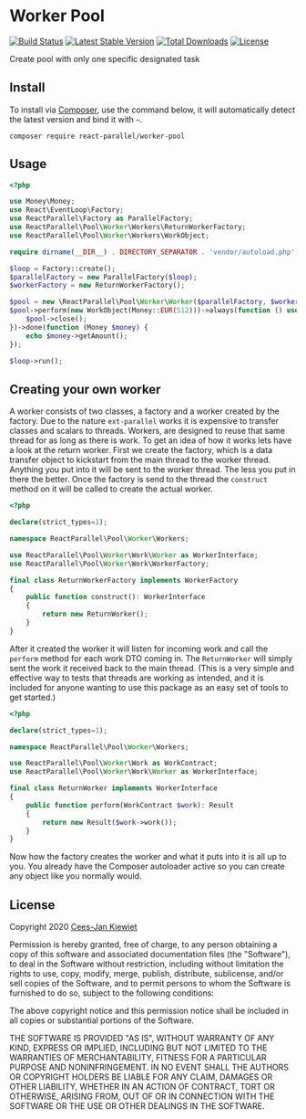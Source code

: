 # Worker Pool

[![Build Status](https://travis-ci.com/reactphp-parallel/worker-pool.png)](https://travis-ci.com/reactphp-parallel/worker-pool)
[![Latest Stable Version](https://poser.pugx.org/react-parallel/worker-pool/v/stable.png)](https://packagist.org/packages/react-parallel/worker-pool)
[![Total Downloads](https://poser.pugx.org/react-parallel/worker-pool/downloads.png)](https://packagist.org/packages/react-parallel/worker-pool)
[![License](https://poser.pugx.org/react-parallel/worker-pool/license.png)](https://packagist.org/packages/react-parallel/worker-pool)

Create pool with only one specific designated task

## Install ##

To install via [Composer](http://getcomposer.org/), use the command below, it will automatically detect the latest version and bind it with `~`.

```
composer require react-parallel/worker-pool
```

## Usage ##

```php
<?php

use Money\Money;
use React\EventLoop\Factory;
use ReactParallel\Factory as ParallelFactory;
use ReactParallel\Pool\Worker\Workers\ReturnWorkerFactory;
use ReactParallel\Pool\Worker\Workers\WorkObject;

require dirname(__DIR__) . DIRECTORY_SEPARATOR . 'vendor/autoload.php';

$loop = Factory::create();
$parallelFactory = new ParallelFactory($loop);
$workerFactory = new ReturnWorkerFactory();

$pool = new \ReactParallel\Pool\Worker\Worker($parallelFactory, $workerFactory, 133);
$pool->perform(new WorkObject(Money::EUR(512)))->always(function () use ($pool) {
    $pool->close();
})->done(function (Money $money) {
    echo $money->getAmount();
});

$loop->run();
```

## Creating your own worker ##

A worker consists of two classes, a factory and a worker created by the factory. Due to the nature `ext-parallel` works
it is expensive to transfer classes and scalars to threads. Workers, are designed to reuse that same thread for as long
as there is work. To get an idea of how it works lets have a look at the return worker. First we create the factory,
which is a data transfer object to kickstart from the main thread to the worker thread. Anything you put into it will
be sent to the worker thread. The less you put in there the better. Once the factory is send to the thread the
`construct` method on it will be called to create the actual worker.

```php
<?php

declare(strict_types=1);

namespace ReactParallel\Pool\Worker\Workers;

use ReactParallel\Pool\Worker\Work\Worker as WorkerInterface;
use ReactParallel\Pool\Worker\Work\WorkerFactory;

final class ReturnWorkerFactory implements WorkerFactory
{
    public function construct(): WorkerInterface
    {
        return new ReturnWorker();
    }
}
```

After it created the worker it will listen for incoming work and call the `perform` method for each work DTO coming in.
The `ReturnWorker` will simply sent the work it received back to the main thread. (This is a very simple and effective
way to tests that threads are working as intended, and it is included for anyone wanting to use this package as an easy
set of tools to get started.)

```php
<?php

declare(strict_types=1);

namespace ReactParallel\Pool\Worker\Workers;

use ReactParallel\Pool\Worker\Work as WorkContract;
use ReactParallel\Pool\Worker\Work\Worker as WorkerInterface;

final class ReturnWorker implements WorkerInterface
{
    public function perform(WorkContract $work): Result
    {
        return new Result($work->work());
    }
}
```

Now how the factory creates the worker and what it puts into it is all up to you. You already have the Composer
autoloader active so you can create any object like you normally would.

## License ##

Copyright 2020 [Cees-Jan Kiewiet](http://wyrihaximus.net/)

Permission is hereby granted, free of charge, to any person
obtaining a copy of this software and associated documentation
files (the "Software"), to deal in the Software without
restriction, including without limitation the rights to use,
copy, modify, merge, publish, distribute, sublicense, and/or sell
copies of the Software, and to permit persons to whom the
Software is furnished to do so, subject to the following
conditions:

The above copyright notice and this permission notice shall be
included in all copies or substantial portions of the Software.

THE SOFTWARE IS PROVIDED "AS IS", WITHOUT WARRANTY OF ANY KIND,
EXPRESS OR IMPLIED, INCLUDING BUT NOT LIMITED TO THE WARRANTIES
OF MERCHANTABILITY, FITNESS FOR A PARTICULAR PURPOSE AND
NONINFRINGEMENT. IN NO EVENT SHALL THE AUTHORS OR COPYRIGHT
HOLDERS BE LIABLE FOR ANY CLAIM, DAMAGES OR OTHER LIABILITY,
WHETHER IN AN ACTION OF CONTRACT, TORT OR OTHERWISE, ARISING
FROM, OUT OF OR IN CONNECTION WITH THE SOFTWARE OR THE USE OR
OTHER DEALINGS IN THE SOFTWARE.
